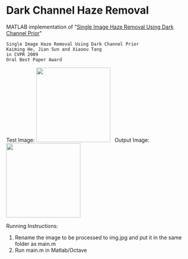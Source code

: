 Dark Channel Haze Removal
=========================

MATLAB implementation of "[Single Image Haze Removal Using Dark Channel Prior][1]"

	Single Image Haze Removal Using Dark Channel Prior
	Kaiming He, Jian Sun and Xiaoou Tang
	in CVPR 2009
	Oral Best Paper Award

Test Image:
<img src="https://raw.githubusercontent.com/sjtrny/Dark-Channel-Haze-Removal/master/forest.jpg" width="200px"/>
&nbsp;
Output Image:
<img src="https://raw.githubusercontent.com/sjtrny/Dark-Channel-Haze-Removal/master/forest_recovered.jpg" width="200px"/>

[1]: http://kaiminghe.com/publications/cvpr09.pdf


Running Instructions:
1) Rename the image to be processed to img.jpg and put it in the same folder as main.m
2) Run main.m in Matlab/Octave
